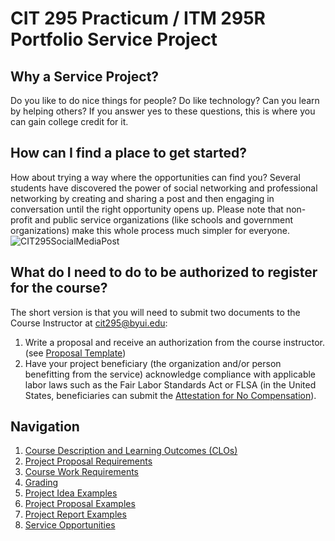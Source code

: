 # CIT 295 Practicum / ITM 295R Portfolio Service Project

## Why a Service Project?
Do you like to do nice things for people? Do like technology? Can you learn by helping others?
If you answer yes to these questions, this is where you can gain college credit for it.

## How can I find a place to get started?
How about trying a way where the opportunities can find you? Several students have discovered the power
of social networking and professional networking by creating and sharing a post and then engaging in 
conversation until the right opportunity opens up. Please note that non-profit and public service organizations
(like schools and government organizations) make this whole process much simpler for everyone.
![CIT295SocialMediaPost](https://github.com/godfreyko/cit295.github.io/assets/5711262/4fe3bd9c-e2c8-481b-8d92-e8de9e9ae793)

## What do I need to do to be authorized to register for the course?
The short version is that you will need to submit two documents to the Course Instructor at [cit295@byui.edu](mailto:cit295@byui.edu):
1. Write a proposal and receive an authorization from the course instructor. (see [Proposal Template](https://webmailbyui-my.sharepoint.com/:w:/g/personal/kwg6_byui_edu/EdPa8RcFIapCmV_dXcCBu_EBQg1gU6-3d7yImB2nKVfaAw))
2. Have your project beneficiary (the organization and/or person benefitting from the service) acknowledge compliance with applicable labor laws such as the Fair Labor Standards Act or FLSA (in the United States, beneficiaries can submit the [Attestation for No Compensation](https://webmailbyui-my.sharepoint.com/:b:/g/personal/kwg6_byui_edu/EdtlZDQalHVEtLuMXKSjsKMBRb52AV-dW3KGRQ10s7R67Q?e=5vZjTt)).

## Navigation
1. [Course Description and Learning Outcomes (CLOs)](https://cit295.github.io/course_learning_outcomes)
2. [Project Proposal Requirements](https://cit295.github.io/proposal_requirements)
3. [Course Work Requirements](https://cit295.github.io/course_work_requirements)
4. [Grading](https://cit295.github.io/grading)
5. [Project Idea Examples](https://cit295.github.io/project_ideas)
6. [Project Proposal Examples](https://cit295.github.io/proposal_examples)
7. [Project Report Examples](https://cit295.github.io/report_examples)
8. [Service Opportunities](https://cit295.github.io/service_opportunities)
